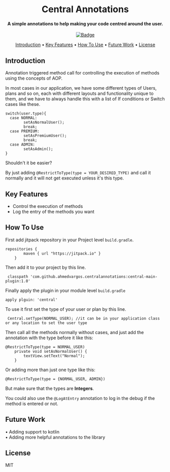 <h1 align="center">
Central Annotations
<br>
</h1>

<h4 align="center">A simple annotations to help making your code centred around the user.</h4>

<p align="center">
<a href="https://jitpack.io/#ahmedvargos/centralannotations">
    <img src="https://jitpack.io/v/ahmedvargos/centralannotations.svg"
         alt="Badge">
  </a>
</p>

<p align="center">
  <a href="#introduction">Introduction</a> •
  <a href="#key-features">Key Features</a> •
  <a href="#how-to-use">How To Use</a> •
  <a href="#future-work">Future Work</a> •
  <a href="#license">License</a>
</p>

## Introduction
Annotation triggered method call for controlling the execution of methods using the concepts of AOP.

In most cases in our application, we have some different types of Users, plans and so on, each with different layouts and functionality unique to them, and we have to always handle this with a list of If conditions or Switch cases like these.
```
switch(user.type){
  case NORMAL:
        setAsNormalUser();
        break;
  case PREMIUM:
        setAsPremiumUser();
        break;
  case ADMIN:
        setAsAdmin();
}
```
Shouldn't it be easier?

By just adding `@RestrictToType(type = YOUR_DESIRED_TYPE)` and call it normally and it will not get executed unless it's this type.

## Key Features

* Control the execution of methods
* Log the entry of the methods you want

## How To Use

First add jitpack repository in your Project level `build.gradle`.
```
repositories {
        maven { url "https://jitpack.io" }
    }

```
Then add it to your project by this line.
```
 classpath 'com.github.ahmedvargos.centralannotations:central-main-plugin:1.0'
```
Finally apply the plugin in your module level `build.gradle`
```
apply plguin: 'central'
```

To use it first set the type of your user or plan by this line.
```
 Central.setType(NORMAL_USER); //it can be in your application class or any location to set the user type
```
Then call all the methods normally without cases, and just add the annotation with the type before it like this:
```
@RestrictToType(type = NORMAL_USER)
    private void setAsNormalUser() {
        textView.setText("Normal");
    }
 ```
Or adding more than just one type like this:
 ```
 @RestrictToType(type = {NORMAL_USER, ADMIN})
```
But make sure that the types are **Integers**.

You could also use the `@LogAtEntry` annotation to log in the debug if the method is entered or not.
 

## Future Work
• Adding support to kotlin <br>
• Adding more helpful annotations to the library

## License

MIT
